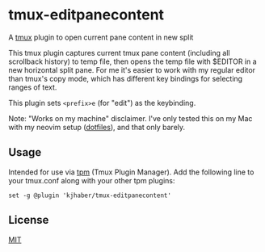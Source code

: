 # tmux-editpanecontent

A [tmux](https://github.com/tmux/tmux/wiki) plugin to open current pane content
in new split

This tmux plugin captures current tmux pane content (including all scrollback
history) to temp file, then opens the temp file with $EDITOR in a new
horizontal split pane.  For me it's easier to work with my regular editor than
tmux's copy mode, which has different key bindings for selecting ranges of text.

This plugin sets `<prefix>e` (for "edit") as the keybinding.

Note: "Works on my machine" disclaimer.  I've only tested this on my Mac with
my neovim setup ([dotfiles](https://github.com/kjhaber/dotfiles)), and that
only barely.

## Usage

Intended for use via [tpm](https://github.com/tmux-plugins/tpm) (Tmux Plugin
Manager).  Add the following line to your tmux.conf along with your other tpm
plugins:

```
set -g @plugin 'kjhaber/tmux-editpanecontent'
```

## License

[MIT](https://github.com/kjhaber/tmux-editpanecontent/LICENSE)

